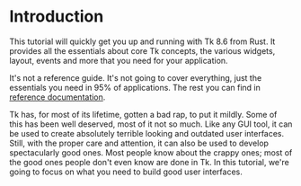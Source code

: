 # Introduction

This tutorial will quickly get you up and running with Tk 8.6 from Rust. It
provides all the essentials about core Tk concepts, the various widgets,
layout, events and more that you need for your application.

It's not a reference guide. It's not going to cover everything, just the
essentials you need in 95% of applications. The rest you can find in
[reference documentation](https://tcl.tk/man/tcl8.6/TkCmd/contents.htm).

Tk has, for most of its lifetime, gotten a bad rap, to put it mildly. Some of
this has been well deserved, most of it not so much. Like any GUI tool, it can
be used to create absolutely terrible looking and outdated user interfaces.
Still, with the proper care and attention, it can also be used to develop
spectacularly good ones. Most people know about the crappy ones; most of the
good ones people don't even know are done in Tk. In this tutorial, we're going
to focus on what you need to build good user interfaces.